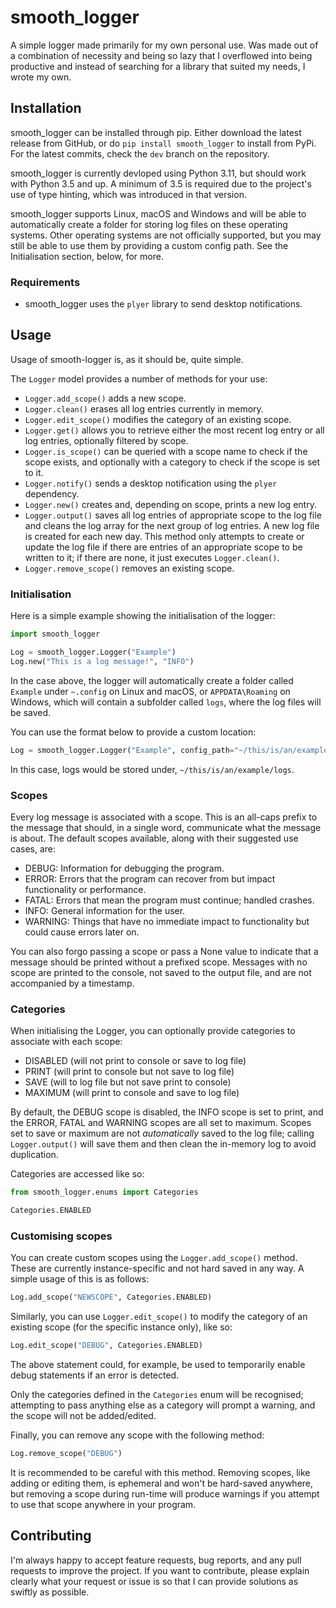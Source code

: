 # smooth_logger

A simple logger made primarily for my own personal use. Was made out of a combination of necessity and being so lazy that I overflowed into being productive and instead of searching for a library that suited my needs, I wrote my own.

## Installation

smooth_logger can be installed through pip. Either download the latest release from GitHub, or do `pip install smooth_logger` to install from PyPi. For the latest commits, check the `dev` branch on the repository.

smooth_logger is currently devloped using Python 3.11, but should work with Python 3.5 and up. A minimum of 3.5 is required due to the project's use of type hinting, which was introduced in that version.

smooth_logger supports Linux, macOS and Windows and will be able to automatically create a folder for storing log files on these operating systems. Other operating systems are not officially supported, but you may still be able to use them by providing a custom config path. See the Initialisation section, below, for more.

### Requirements

- smooth_logger uses the `plyer` library to send desktop notifications.

## Usage

Usage of smooth-logger is, as it should be, quite simple.

The `Logger` model provides a number of methods for your use:

- `Logger.add_scope()` adds a new scope.
- `Logger.clean()` erases all log entries currently in memory.
- `Logger.edit_scope()` modifies the category of an existing scope.
- `Logger.get()` allows you to retrieve either the most recent log entry or all log entries, optionally filtered by scope.
- `Logger.is_scope()` can be queried with a scope name to check if the scope exists, and optionally with a category to check if the scope is set to it.
- `Logger.notify()` sends a desktop notification using the `plyer` dependency.
- `Logger.new()` creates and, depending on scope, prints a new log entry.
- `Logger.output()` saves all log entries of appropriate scope to the log file and cleans the log array for the next group of log entries. A new log file is created for each new day. This method only attempts to create or update the log file if there are entries of an appropriate scope to be written to it; if there are none, it just executes `Logger.clean()`.
- `Logger.remove_scope()` removes an existing scope.

### Initialisation

Here is a simple example showing the initialisation of the logger:

```py
import smooth_logger

Log = smooth_logger.Logger("Example")
Log.new("This is a log message!", "INFO")
```

In the case above, the logger will automatically create a folder called `Example` under `~.config` on Linux and macOS, or `APPDATA\Roaming` on Windows, which will contain a subfolder called `logs`, where the log files will be saved.

You can use the format below to provide a custom location:

```py
Log = smooth_logger.Logger("Example", config_path="~/this/is/an/example")
```

In this case, logs would be stored under, `~/this/is/an/example/logs`.

### Scopes

Every log message is associated with a scope. This is an all-caps prefix to the message that should, in a single word, communicate what the message is about. The default scopes available, along with their suggested use cases, are:

- DEBUG: Information for debugging the program.
- ERROR: Errors that the program can recover from but impact functionality or performance.
- FATAL: Errors that mean the program must continue; handled crashes.
- INFO: General information for the user.
- WARNING: Things that have no immediate impact to functionality but could cause errors later on.

You can also forgo passing a scope or pass a None value to indicate that a message should be printed without a prefixed scope. Messages with no scope are printed to the console, not saved to the output file, and are not accompanied by a timestamp.

### Categories

When initialising the Logger, you can optionally provide categories to associate with each scope:

- DISABLED (will not print to console or save to log file)
- PRINT    (will print to console but not save to log file)
- SAVE     (will to log file but not save print to console)
- MAXIMUM  (will print to console and save to log file)

By default, the DEBUG scope is disabled, the INFO scope is set to print, and the ERROR, FATAL and WARNING scopes are all set to maximum. Scopes set to save or maximum are not *automatically* saved to the log file; calling `Logger.output()` will save them and then clean the in-memory log to avoid duplication.

Categories are accessed like so:

```py
from smooth_logger.enums import Categories

Categories.ENABLED
```

### Customising scopes

You can create custom scopes using the `Logger.add_scope()` method. These are currently instance-specific and not hard saved in any way. A simple usage of this is as follows:

```py
Log.add_scope("NEWSCOPE", Categories.ENABLED)
```

Similarly, you can use `Logger.edit_scope()` to modify the category of an existing scope (for the specific instance only), like so:

```py
Log.edit_scope("DEBUG", Categories.ENABLED)
```

The above statement could, for example, be used to temporarily enable debug statements if an error is detected.

Only the categories defined in the `Categories` enum will be recognised; attempting to pass anything else as a category will prompt a warning, and the scope will not be added/edited.

Finally, you can remove any scope with the following method:

```py
Log.remove_scope("DEBUG")
```

It is recommended to be careful with this method. Removing scopes, like adding or editing them, is ephemeral and won't be hard-saved anywhere, but removing a scope during run-time will produce warnings if you attempt to use that scope anywhere in your program.

## Contributing

I'm always happy to accept feature requests, bug reports, and any pull requests to improve the project. If you want to contribute, please explain clearly what your request or issue is so that I can provide solutions as swiftly as possible.
